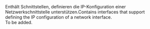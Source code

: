 <Namespace Name="Microsoft.Azure.Management.Network.Fluent.NicIPConfiguration.Definition">
  <Docs>
    <summary><span data-ttu-id="1e77c-101">Enthält Schnittstellen, definieren die IP-Konfiguration einer Netzwerkschnittstelle unterstützen.</span><span class="sxs-lookup"><span data-stu-id="1e77c-101">Contains interfaces that support defining the IP configuration of a network interface.</span></span></summary> 
    <remarks>To be added.</remarks>
  </Docs>
</Namespace>
